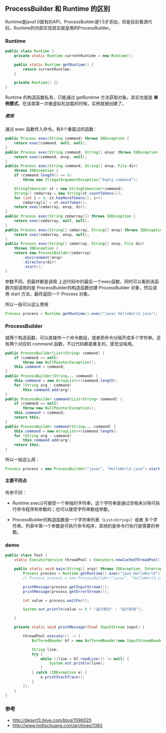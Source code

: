 ## ProcessBuilder 和 Runtime 的区别



Runtime是java1.0就有的API，ProcessBuilder是1.5才添加，但是目前看源代码，Runtime的内部实现其实就是用的ProcessBuilder。

### Runtime

```java
public class Runtime {
    private static Runtime currentRuntime = new Runtime();

    public static Runtime getRuntime() {
        return currentRuntime;
    }

    private Runtime() {}
}
```

Runtime 的构造函数私有，只能通过 getRuntime 方法获取对象。其实也就是 **单例模式**。在该类第一次被虚拟机加载的时候，实例就被创建了。

##### 使用

通过 exec 函数传入命令。有6个重载过的函数：

```java
public Process exec(String command) throws IOException {
    return exec(command, null, null);
}
public Process exec(String command, String[] envp) throws IOException {
    return exec(command, envp, null);
}
public Process exec(String command, String[] envp, File dir)
    throws IOException {
    if (command.length() == 0)
        throw new IllegalArgumentException("Empty command");

    StringTokenizer st = new StringTokenizer(command);
    String[] cmdarray = new String[st.countTokens()];
    for (int i = 0; st.hasMoreTokens(); i++)
        cmdarray[i] = st.nextToken();
    return exec(cmdarray, envp, dir);
}
public Process exec(String cmdarray[]) throws IOException {
    return exec(cmdarray, null, null);
}
public Process exec(String[] cmdarray, String[] envp) throws IOException {
    return exec(cmdarray, envp, null);
}
public Process exec(String[] cmdarray, String[] envp, File dir)
    throws IOException {
    return new ProcessBuilder(cmdarray)
        .environment(envp)
        .directory(dir)
        .start();
}
```

参数不同，但最终都是调用 上述代码中的最后一个exec函数，同时可以看到该函数内部调用的是 ProcessBuilder的构造函数创建 ProcessBuilder 对象，然后调用 start 方法，最终返回一个 Process 对象。

所以一般可以这么使用

```java
Process process = Runtime.getRuntime().exec("javac HelloWorld.java");
```

### ProcessBuilder

就两个构造函数，可以直接传一个命令数组，或者把命令分隔开成多个字符串。还有两个对应的 command 函数，不过代码都是重复的，感觉没啥用。

```java
public ProcessBuilder(List<String> command) {
    if (command == null)
        throw new NullPointerException();
    this.command = command;
}
public ProcessBuilder(String... command) {
    this.command = new ArrayList<>(command.length);
    for (String arg : command)
        this.command.add(arg);
}
public ProcessBuilder command(List<String> command) {
    if (command == null)
        throw new NullPointerException();
    this.command = command;
    return this;
}
public ProcessBuilder command(String... command) {
    this.command = new ArrayList<>(command.length);
    for (String arg : command)
        this.command.add(arg);
    return this;
}
```

所以一般这么用：

```java
Process process = new ProcessBuilder("javac", "HelloWorld.java").start();
```



#### 主要不同点

传参不同：

- Runtime.exec()可接受一个单独的字符串，这个字符串是通过空格来分隔可执行命令程序和参数的；也可以接受字符串数组参数。


- ProcessBuilder的构造函数是一个字符串列表（`List<String>`）或者 多个字符串。列表中第一个参数是可执行命令程序，其他的是命令行执行是需要的参数。 



### demo

```java
public class Test {
    static ExecutorService threadPool = Executors.newCachedThreadPool();

    public static void main(String[] args) throws IOException, InterruptedException {
        Process process = Runtime.getRuntime().exec("java HelloWorld");
        // Process process = new ProcessBuilder("javac", "HelloWorld.java").start();

        printMessage(process.getInputStream());
        printMessage(process.getErrorStream());

        int value = process.waitFor();

        System.out.println(value == 0 ? "运行成功" : "运行失败");

    }

    private static void printMessage(final InputStream input) {

        threadPool.execute(() -> {
            BufferedReader bf = new BufferedReader(new InputStreamReader(input));

            String line;
            try {
                while ((line = bf.readLine()) != null) {
                    System.out.println(line);
                }
            } catch (IOException e) {
                e.printStackTrace();
            }
        });
    }
}
```



### 参考

- http://desert3.iteye.com/blog/1596020
- http://www.hollischuang.com/archives/1383





